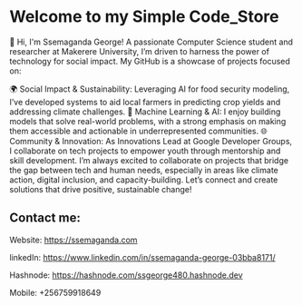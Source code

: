 
# Welcome to my Simple Code_Store

👋 Hi, I'm Ssemaganda George!
A passionate Computer Science student and researcher at Makerere University, I’m driven to harness the power of technology for social impact. My GitHub is a showcase of projects focused on:

🌍 Social Impact & Sustainability: Leveraging AI for food security modeling, I’ve developed systems to aid local farmers in predicting crop yields and addressing climate challenges.
🤖 Machine Learning & AI: I enjoy building models that solve real-world problems, with a strong emphasis on making them accessible and actionable in underrepresented communities.
🌐 Community & Innovation: As Innovations Lead at Google Developer Groups, I collaborate on tech projects to empower youth through mentorship and skill development.
I’m always excited to collaborate on projects that bridge the gap between tech and human needs, especially in areas like climate action, digital inclusion, and capacity-building. Let’s connect and create solutions that drive positive, sustainable change!




## Contact me:
Website: https://ssemaganda.com

linkedIn: https://www.linkedin.com/in/ssemaganda-george-03bba8171/

Hashnode: https://hashnode.com/ssgeorge480.hashnode.dev

Mobile: +256759918649


<!---
Ssemaganda-George/Ssemaganda-George is a ✨ special ✨ repository because its `README.md` (this file) appears on your GitHub profile.
You can click the Preview link to take a look at your changes.
--->

